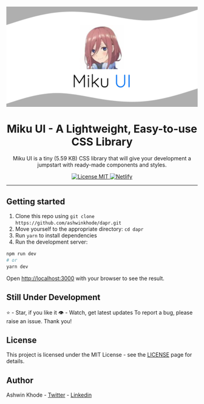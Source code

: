 <h1 align="center">
<br>
  <img src=".github/banner.png" alt="Miku UI" width="640">
<br>
<br>
Miku UI - A Lightweight, Easy-to-use CSS Library
</h1>

<p align="center">
Miku UI is a tiny (5.59 KB) CSS library that will give your development a jumpstart with ready-made components and styles.
</p>

<p align="center">
  <a href="https://opensource.org/licenses/MIT">
    <img src="https://img.shields.io/badge/License-MIT-blue.svg" alt="License MIT">
  </a>
    <a href="https://app.netlify.com/sites/infallible-wing-80a7bf/deploys">
    <img src="https://api.netlify.com/api/v1/badges/e1e3577f-a5a6-4b38-bb24-d7a18067d5cd/deploy-status" alt="Netlify">
  </a>

</p>

<!-- <div align="center">
<img src=".github/preview8.gif" width="150" />
<img src=".github/preview1.png" width="150" />
<img src=".github/preview2.png" width="150" />
<img src=".github/preview3.png" width="150" />
<img src=".github/preview7.png" width="150" />
<img src=".github/preview4.png" width="150" />
<img src=".github/preview5.png" width="150" />
<img src=".github/preview6.png" width="150" />
</div> -->

<hr />

## Getting started

1. Clone this repo using `git clone https://github.com/ashwinkhode/dapr.git`
2. Move yourself to the appropriate directory: `cd dapr`<br />
3. Run `yarn` to install dependencies<br />
4. Run the development server:

```bash
npm run dev
# or
yarn dev
```

Open [http://localhost:3000](http://localhost:3000) with your browser to see the result.

## Still Under Development

⭐ - Star, if you like it
👁 - Watch, get latest updates
To report a bug, please raise an issue. Thank you!

## License

This project is licensed under the MIT License - see the [LICENSE](https://opensource.org/licenses/MIT) page for details.

## Author

Ashwin Khode - [Twitter](https://www.twitter.com/ashwin4real) - [Linkedin](https://www.linkedin.com/in/ashwin-khode/)


